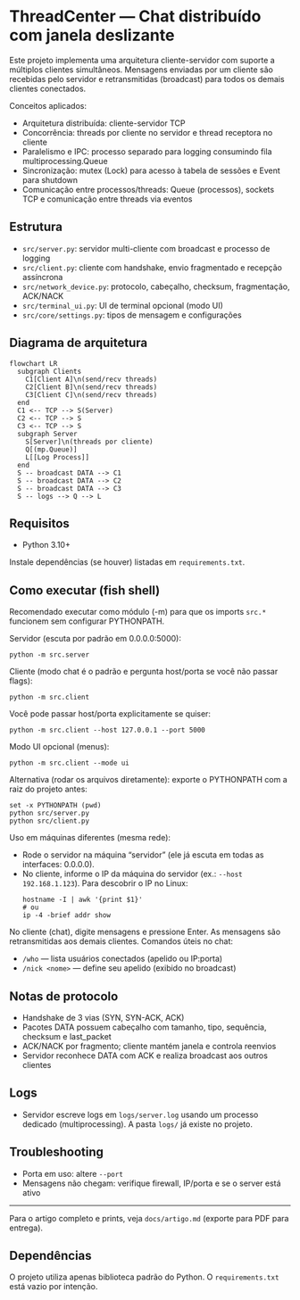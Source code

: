 # ThreadCenter — Chat distribuído com janela deslizante

Este projeto implementa uma arquitetura cliente-servidor com suporte a múltiplos clientes simultâneos. Mensagens enviadas por um cliente são recebidas pelo servidor e retransmitidas (broadcast) para todos os demais clientes conectados.

Conceitos aplicados:
- Arquitetura distribuída: cliente-servidor TCP
- Concorrência: threads por cliente no servidor e thread receptora no cliente
- Paralelismo e IPC: processo separado para logging consumindo fila multiprocessing.Queue
- Sincronização: mutex (Lock) para acesso à tabela de sessões e Event para shutdown
- Comunicação entre processos/threads: Queue (processos), sockets TCP e comunicação entre threads via eventos

## Estrutura
- `src/server.py`: servidor multi-cliente com broadcast e processo de logging
- `src/client.py`: cliente com handshake, envio fragmentado e recepção assíncrona
- `src/network_device.py`: protocolo, cabeçalho, checksum, fragmentação, ACK/NACK
- `src/terminal_ui.py`: UI de terminal opcional (modo UI)
- `src/core/settings.py`: tipos de mensagem e configurações

## Diagrama de arquitetura
```mermaid
flowchart LR
  subgraph Clients
    C1[Client A]\n(send/recv threads)
    C2[Client B]\n(send/recv threads)
    C3[Client C]\n(send/recv threads)
  end
  C1 <-- TCP --> S(Server) 
  C2 <-- TCP --> S
  C3 <-- TCP --> S
  subgraph Server
    S[Server]\n(threads por cliente)
    Q[(mp.Queue)]
    L[[Log Process]]
  end
  S -- broadcast DATA --> C1
  S -- broadcast DATA --> C2
  S -- broadcast DATA --> C3
  S -- logs --> Q --> L
```

## Requisitos
- Python 3.10+

Instale dependências (se houver) listadas em `requirements.txt`.

## Como executar (fish shell)
Recomendado executar como módulo (-m) para que os imports `src.*` funcionem sem configurar PYTHONPATH.

Servidor (escuta por padrão em 0.0.0.0:5000):
```fish
python -m src.server
```

Cliente (modo chat é o padrão e pergunta host/porta se você não passar flags):
```fish
python -m src.client
```

Você pode passar host/porta explicitamente se quiser:
```fish
python -m src.client --host 127.0.0.1 --port 5000
```

Modo UI opcional (menus):
```fish
python -m src.client --mode ui
```

Alternativa (rodar os arquivos diretamente): exporte o PYTHONPATH com a raiz do projeto antes:
```fish
set -x PYTHONPATH (pwd)
python src/server.py
python src/client.py
```

Uso em máquinas diferentes (mesma rede):
- Rode o servidor na máquina “servidor” (ele já escuta em todas as interfaces: 0.0.0.0).
- No cliente, informe o IP da máquina do servidor (ex.: `--host 192.168.1.123`). Para descobrir o IP no Linux:
  ```fish
  hostname -I | awk '{print $1}'
  # ou
  ip -4 -brief addr show
  ```

No cliente (chat), digite mensagens e pressione Enter. As mensagens são retransmitidas aos demais clientes. Comandos úteis no chat:
- `/who` — lista usuários conectados (apelido ou IP:porta)
- `/nick <nome>` — define seu apelido (exibido no broadcast)

## Notas de protocolo
- Handshake de 3 vias (SYN, SYN-ACK, ACK)
- Pacotes DATA possuem cabeçalho com tamanho, tipo, sequência, checksum e last_packet
- ACK/NACK por fragmento; cliente mantém janela e controla reenvios
- Servidor reconhece DATA com ACK e realiza broadcast aos outros clientes

## Logs
- Servidor escreve logs em `logs/server.log` usando um processo dedicado (multiprocessing). A pasta `logs/` já existe no projeto.

## Troubleshooting
- Porta em uso: altere `--port`
- Mensagens não chegam: verifique firewall, IP/porta e se o server está ativo

---
Para o artigo completo e prints, veja `docs/artigo.md` (exporte para PDF para entrega).

## Dependências
O projeto utiliza apenas biblioteca padrão do Python. O `requirements.txt` está vazio por intenção.